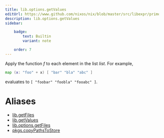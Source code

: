 ```yaml
---
title: lib.options.getValues
editUrl: https://www.github.com/nixos/nix/blob/master/src/libexpr/primops.cc
description: lib.options.getValues
sidebar:

    badge:
        text: Builtin
        variant: note

    order: 7
---
```


Apply the function *f* to each element in the list *list*. For
example,

```nix
map (x: "foo" + x) [ "bar" "bla" "abc" ]
```

evaluates to `[ "foobar" "foobla" "fooabc" ]`.


# Aliases

- [lib.getFiles](reference/lib/lib-getFiles)
- [lib.getValues](reference/lib/lib-getValues)
- [lib.options.getFiles](reference/lib/options/lib-options-getFiles)
- [pkgs.copyPathsToStore](reference/pkgs/pkgs-copyPathsToStore)


